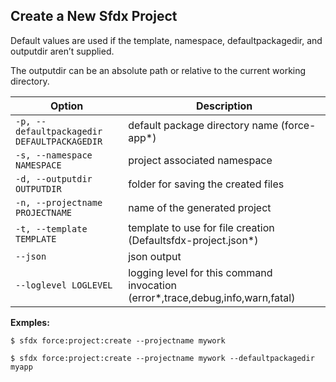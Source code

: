 ## Create a New Sfdx Project

Default values are used if the template, namespace, defaultpackagedir, and outputdir aren’t supplied.

The outputdir can be an absolute path or relative to the current working directory.



Option | Description
--- | --- 
```-p, --defaultpackagedir DEFAULTPACKAGEDIR``` | default package directory name (force-app*)
```-s, --namespace NAMESPACE``` | project associated namespace
```-d, --outputdir OUTPUTDIR``` | folder for saving the created files
```-n, --projectname PROJECTNAME``` | name of the generated project
```-t, --template TEMPLATE``` | template to use for file creation (Defaultsfdx-project.json*)
```--json``` | json output
```--loglevel LOGLEVEL``` | logging level for this command invocation (error*,trace,debug,info,warn,fatal)


__Exmples:__ 

```
$ sfdx force:project:create --projectname mywork

$ sfdx force:project:create --projectname mywork --defaultpackagedir myapp

```

